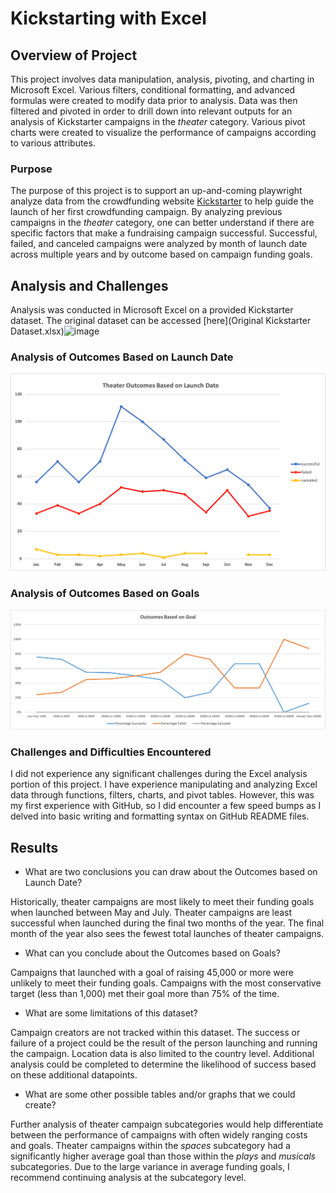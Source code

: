 # Kickstarting with Excel

## Overview of Project

This project involves data manipulation, analysis, pivoting, and charting in Microsoft Excel. Various filters, conditional formatting, and advanced formulas were created to modify data prior to analysis. Data was then filtered and pivoted in order to drill down into relevant outputs for an analysis of Kickstarter campaigns in the *theater* category. Various pivot charts were created to visualize the performance of campaigns according to various attributes. 

### Purpose

The purpose of this project is to support an up-and-coming playwright analyze data from the crowdfunding website [Kickstarter](https://www.kickstarter.com/) to help guide the launch of her first crowdfunding campaign. By analyzing previous campaigns in the *theater* category, one can better understand if there are specific factors that make a fundraising campaign successful. Successful, failed, and canceled campaigns were analyzed by month of launch date across multiple years and by outcome based on campaign funding goals.


## Analysis and Challenges

Analysis was conducted in Microsoft Excel on a provided Kickstarter dataset. The original dataset can be accessed [here](Original Kickstarter Dataset.xlsx)![image](https://user-images.githubusercontent.com/79058025/111054355-aadff500-8431-11eb-862a-633a4ba5e2a1.png)

### Analysis of Outcomes Based on Launch Date

![Theater Outcomes Based on Launch Date]( https://github.com/tysonseang/kickstarter-analysis/blob/main/Theater_Outcomes_vs_Launch.png)

### Analysis of Outcomes Based on Goals

![Outcomes Based on Goals]( https://github.com/tysonseang/kickstarter-analysis/blob/main/Outcomes_vs_Goals.png)

### Challenges and Difficulties Encountered

I did not experience any significant challenges during the Excel analysis portion of this project. I have experience manipulating and analyzing Excel data through functions, filters, charts, and pivot tables. However, this was my first experience with GitHub, so I did encounter a few speed bumps as I delved into basic writing and formatting syntax on GitHub README files.


## Results

- What are two conclusions you can draw about the Outcomes based on Launch Date?

Historically, theater campaigns are most likely to meet their funding goals when launched between May and July. Theater campaigns are least successful when launched during the final two months of the year. The final month of the year also sees the fewest total launches of theater campaigns.


- What can you conclude about the Outcomes based on Goals?

Campaigns that launched with a goal of raising 45,000 or more were unlikely to meet their funding goals. Campaigns with the most conservative target (less than 1,000) met their goal more than 75% of the time.

- What are some limitations of this dataset?

Campaign creators are not tracked within this dataset. The success or failure of a project could be the result of the person launching and running the campaign. Location data is also limited to the country level. Additional analysis could be completed to determine the likelihood of success based on these additional datapoints. 

- What are some other possible tables and/or graphs that we could create?

Further analysis of theater campaign subcategories would help differentiate between the performance of campaigns with often widely ranging costs and goals. Theater campaigns within the *spaces* subcategory had a significantly higher average goal than those within the *plays* and *musicals* subcategories. Due to the large variance in average funding goals, I recommend continuing analysis at the subcategory level. 

